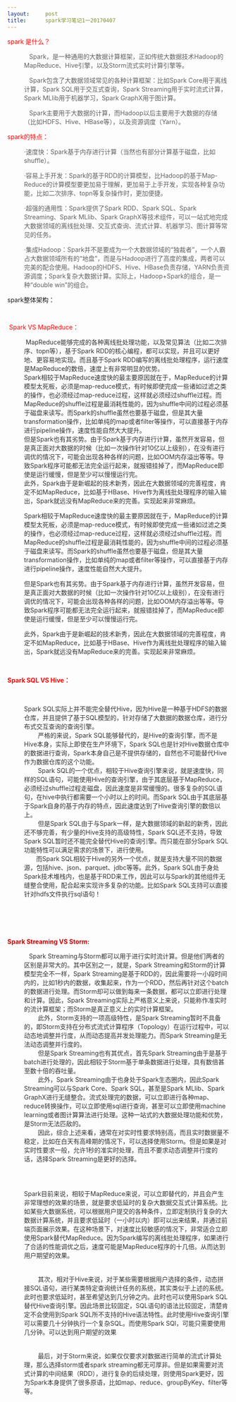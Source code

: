 ```yaml
---
layout:     post
title:      spark学习笔记1一20170407
---
```

<div id="article_content" class="article_content clearfix csdn-tracking-statistics" data-pid="blog" data-mod="popu_307" data-dsm="post">
								            <link rel="stylesheet" href="https://csdnimg.cn/release/phoenix/template/css/ck_htmledit_views-f76675cdea.css">
						<div class="htmledit_views" id="content_views">
                
<p><span style="color:#ff0000;">spark 是什么？</span></p>
<blockquote style="border:none;">
<p>   Spark，是一种通用的大数据计算框架，正如传统大数据技术Hadoop的MapReduce、Hive引擎，以及Storm流式实时计算引擎等。</p>
<p>   Spark包含了大数据领域常见的各种计算框架：比如Spark Core用于离线计算，Spark SQL用于交互式查询，Spark Streaming用于实时流式计算，Spark MLlib用于机器学习，Spark GraphX用于图计算。</p>
<p>   Spark主要用于大数据的计算，而Hadoop以后主要用于大数据的存储（比如HDFS、Hive、HBase等），以及资源调度（Yarn）。</p>
</blockquote>
<p><span style="color:#ff0000;">spark的特点：</span></p>
<blockquote style="border:none;">
<p>·速度快：Spark基于内存进行计算（当然也有部分计算基于磁盘，比如shuffle）。</p>
<p>·容易上手开发：Spark的基于RDD的计算模型，比Hadoop的基于Map-Reduce的计算模型要更加易于理解，更加易于上手开发，实现各种复杂功能，比如二次排序、topn等复杂操作时，更加便捷。</p>
<p>·超强的通用性：Spark提供了Spark RDD、Spark SQL、Spark Streaming、Spark MLlib、Spark GraphX等技术组件，可以一站式地完成大数据领域的离线批处理、交互式查询、流式计算、机器学习、图计算等常见的任务。</p>
<p>·集成Hadoop：Spark并不是要成为一个大数据领域的“独裁者”，一个人霸占大数据领域所有的“地盘”，而是与Hadoop进行了高度的集成，两者可以完美的配合使用。Hadoop的HDFS、Hive、HBase负责存储，YARN负责资源调度；Spark复杂大数据计算。实际上，Hadoop+Spark的组合，是一种“double win”的组合。</p>
</blockquote>
<p>spark整体架构：</p>
<p><img src="https://img-blog.csdn.net/20170407005139643" alt=""><br></p>
<p><img src="https://img-blog.csdn.net/20170407005711807" alt=""><br></p>
<p><span style="color:#ff0000;"> Spark VS MapReduce：</span><br></p>
<blockquote style="border:none;">
<p><span style="color:#ff0000;"> </span><span style="color:#333333;">MapReduce能够完成的各种离线批处理功能，以及常见算法（比如二次排序、topn等），基于Spark RDD的核心编程，都可以实现，并且可以更好地、更容易地实现。而且基于Spark RDD编写的离线批处理程序，运行速度是MapReduce的数倍，速度上有非常明显的优势。<br>
Spark相较于MapReduce速度快的最主要原因就在于，MapReduce的计算模型太死板，必须是map-reduce模式，有时候即使完成一些诸如过滤之类的操作，也必须经过map-reduce过程，这样就必须经过shuffle过程。而MapReduce的shuffle过程是最消耗性能的，因为shuffle中间的过程必须基于磁盘来读写。而Spark的shuffle虽然也要基于磁盘，但是其大量transformation操作，比如单纯的map或者filter等操作，可以直接基于内存进行pipeline操作，速度性能自然大大提升。<br>
但是Spark也有其劣势。由于Spark基于内存进行计算，虽然开发容易，但是真正面对大数据的时候（比如一次操作针对10亿以上级别），在没有进行调优的情况下，可能会出现各种各样的问题，比如OOM内存溢出等等。导致Spark程序可能都无法完全运行起来，就报错挂掉了，而MapReduce即使是运行缓慢，但是至少可以慢慢运行完。<br>
此外，Spark由于是新崛起的技术新秀，因此在大数据领域的完善程度，肯定不如MapReduce，比如基于HBase、Hive作为离线批处理程序的输入输出，Spark就远没有MapReduce来的完善。实现起来非常麻烦。</span></p>
<p><span style="color:#333333;">Spark相较于MapReduce速度快的最主要原因就在于，MapReduce的计算模型太死板，必须是map-reduce模式，有时候即使完成一些诸如过滤之类的操作，也必须经过map-reduce过程，这样就必须经过shuffle过程。而MapReduce的shuffle过程是最消耗性能的，因为shuffle中间的过程必须基于磁盘来读写。而Spark的shuffle虽然也要基于磁盘，但是其大量transformation操作，比如单纯的map或者filter等操作，可以直接基于内存进行pipeline操作，速度性能自然大大提升。</span></p>
<p><span style="color:#333333;">但是Spark也有其劣势。由于Spark基于内存进行计算，虽然开发容易，但是真正面对大数据的时候（比如一次操作针对10亿以上级别），在没有进行调优的情况下，可能会出现各种各样的问题，比如OOM内存溢出等等。导致Spark程序可能都无法完全运行起来，就报错挂掉了，而MapReduce即使是运行缓慢，但是至少可以慢慢运行完。</span></p>
<p><span style="color:#333333;">此外，Spark由于是新崛起的技术新秀，因此在大数据领域的完善程度，肯定不如MapReduce，比如基于HBase、Hive作为离线批处理程序的输入输出，Spark就远没有MapReduce来的完善。实现起来非常麻烦。</span></p>
<p><span style="color:#333333;"><br></span></p>
</blockquote>
<span style="color:#333333;"><img src="https://img-blog.csdn.net/20170407005349524" alt=""></span><strong><span style="color:#ff0000;">Spark SQL VS Hive：</span></strong><br><blockquote style="border:none;">
<p><strong><span style="color:#ff0000;"><br></span></strong></p>
<p><span style="color:#333333;">Spark SQL实际上并不能完全替代Hive，因为Hive是一种基于HDFS的数据仓库，并且提供了基于SQL模型的，针对存储了大数据的数据仓库，进行分布式交互查询的查询引擎。<br>
        严格的来说，Spark SQL能够替代的，是Hive的查询引擎，而不是Hive本身，实际上即使在生产环境下，Spark SQL也是针对Hive数据仓库中的数据进行查询，Spark本身自己是不提供存储的，自然也不可能替代Hive作为数据仓库的这个功能。<br>
        Spark SQL的一个优点，相较于Hive查询引擎来说，就是速度快，同样的SQL语句，可能使用Hive的查询引擎，由于其底层基于MapReduce，必须经过shuffle过程走磁盘，因此速度是非常缓慢的。很多复杂的SQL语句，在hive中执行都需要一个小时以上的时间。而Spark SQL由于其底层基于Spark自身的基于内存的特点，因此速度达到了Hive查询引擎的数倍以上。<br>
        但是Spark SQL由于与Spark一样，是大数据领域的新起的新秀，因此还不够完善，有少量的Hive支持的高级特性，Spark SQL还不支持，导致Spark SQL暂时还不能完全替代Hive的查询引擎。而只能在部分Spark SQL功能特性可以满足需求的场景下，进行使用。<br>
       而Spark SQL相较于Hive的另外一个优点，就是支持大量不同的数据源，包括hive、json、parquet、jdbc等等。此外，Spark SQL由于身处Spark技术堆栈内，也是基于RDD来工作，因此可以与Spark的其他组件无缝整合使用，配合起来实现许多复杂的功能。比如Spark SQL支持可以直接针对hdfs文件执行sql语句！</span><br></p>
<p><span style="color:#333333;"><br></span></p>
<p><span style="color:#333333;"><img src="https://img-blog.csdn.net/20170407005521681" alt=""><br></span></p>
<p><span style="color:#333333;"><br></span></p>
</blockquote>
<p><span style="color:#cc0000;"><strong>Spark Streaming VS Storm:</strong></span></p>
<blockquote style="border:none;">
<p><span style="color:#cc0000;font-weight:bold;"> </span><span style="color:#333333;">  Spark Streaming与Storm都可以用于进行实时流计算。但是他们两者的区别是非常大的。其中区别之一，就是，Spark Streaming和Storm的计算模型完全不一样，Spark Streaming是基于RDD的，因此需要将一小段时间内的，比如1秒内的数据，收集起来，作为一个RDD，然后再针对这个batch的数据进行处理。而Storm却可以做到每来一条数据，都可以立即进行处理和计算。因此，Spark
 Streaming实际上严格意义上来说，只能称作准实时的流计算框架；而Storm是真正意义上的实时计算框架。<br>
        此外，Storm支持的一项高级特性，是Spark Streaming暂时不具备的，即Storm支持在分布式流式计算程序（Topology）在运行过程中，可以动态地调整并行度，从而动态提高并发处理能力。而Spark Streaming是无法动态调整并行度的。<br>
        但是Spark Streaming也有其优点，首先Spark Streaming由于是基于batch进行处理的，因此相较于Storm基于单条数据进行处理，具有数倍甚至数十倍的吞吐量。<br>
        此外，Spark Streaming由于也身处于Spark生态圈内，因此Spark Streaming可以与Spark Core、Spark SQL，甚至是Spark MLlib、Spark GraphX进行无缝整合。流式处理完的数据，可以立即进行各种map、reduce转换操作，可以立即使用sql进行查询，甚至可以立即使用machine learning或者图计算算法进行处理。这种一站式的大数据处理功能和优势，是Storm无法匹敌的。<br>
        因此，综合上述来看，通常在对实时性要求特别高，而且实时数据量不稳定，比如在白天有高峰期的情况下，可以选择使用Storm。但是如果是对实时性要求一般，允许1秒的准实时处理，而且不要求动态调整并行度的话，选择Spark Streaming是更好的选择。</span><br></p>
<p><span style="color:#333333;"><br></span></p>
<p><span style="color:#333333;"><img src="https://img-blog.csdn.net/20170407005624243" alt=""><br></span></p>
</blockquote>
<blockquote style="border:none;">
<p><span style="color:#333333;">Spark目前来说，相较于MapReduce来说，可以立即替代的，并且会产生非常理想的效果的场景，就是要求低延时的复杂大数据交互式计算系统。比如某些大数据系统，可以根据用户提交的各种条件，立即定制执行复杂的大数据计算系统，并且要求低延时（一小时以内）即可以出来结果，并通过前端页面展示效果。在这种场景下，对速度比较敏感的情况下，非常适合立即使用Spark替代MapReduce。因为Spark编写的离线批处理程序，如果进行了合适的性能调优之后，速度可能是MapReduce程序的十几倍。从而达到用户期望的效果。<br><br><br>
        其次，相对于Hive来说，对于某些需要根据用户选择的条件，动态拼接SQL语句，进行某类特定查询统计任务的系统，其实类似于上述的系统。此时也要求低延时，甚至希望达到几分钟之内。此时也可以使用Spark SQL替代Hive查询引擎。因此场景比较固定，SQL语句的语法比较固定，清楚肯定不会使用到Spark SQL所不支持的Hive语法特性。此时使用Hive查询引擎可以需要几十分钟执行一个复杂SQL。而使用Spark SQl，可能只需要使用几分钟。可以达到用户期望的效果<br><br><br>
        最后，对于Storm来说，如果仅仅要求对数据进行简单的流式计算处理，那么选择storm或者spark streaming都无可厚非。但是如果需要对流式计算的中间结果（RDD），进行复杂的后续处理，则使用Spark更好，因为Spark本身提供了很多原语，比如map、reduce、groupByKey、filter等等。<br></span></p>
<p><span style="color:#333333;"><br></span></p>
</blockquote>
<p><span style="color:#333333;"><br></span></p>
            </div>
                </div>